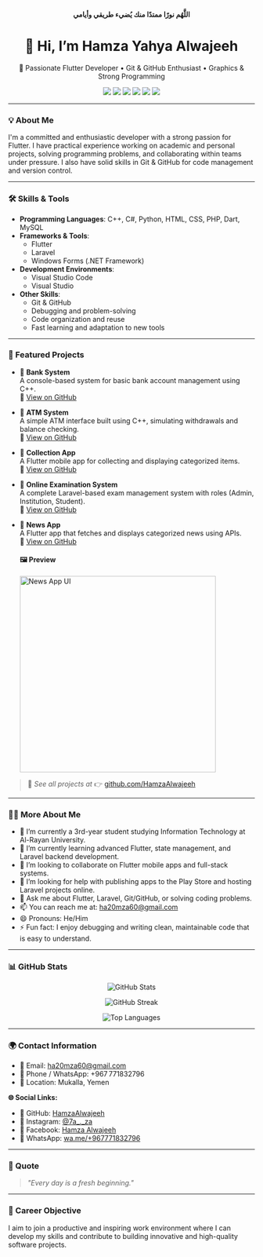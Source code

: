 <p align="center"><strong>اللَّهُم نورًا ممتدًا منك يُضيء طريقي وأيامي</strong></p>

<h1 align="center">👋 Hi, I’m Hamza Yahya Alwajeeh</h1>
<p align="center">🎯 Passionate Flutter Developer • Git & GitHub Enthusiast • Graphics & Strong Programming</p>

<p align="center">
  <img src="https://img.shields.io/github/followers/HamzaAlwajeeh?label=GitHub%20Followers&style=social" />
  <img src="https://img.shields.io/github/stars/HamzaAlwajeeh?label=GitHub%20Stars&style=social" />
  <img src="https://img.shields.io/badge/Code-Flutter-blue.svg" />
  <img src="https://img.shields.io/badge/Code-Laravel-red" />
  <img src="https://img.shields.io/badge/Tool-VSCode-007ACC" />
  <img src="https://img.shields.io/badge/Made%20with-Love-ff69b4.svg" />
</p>

---

### 💡 About Me

I'm a committed and enthusiastic developer with a strong passion for Flutter. I have practical experience working on academic and personal projects, solving programming problems, and collaborating within teams under pressure. I also have solid skills in Git & GitHub for code management and version control.

---

### 🛠️ Skills & Tools

- **Programming Languages**: C++, C#, Python, HTML, CSS, PHP, Dart, MySQL
- **Frameworks & Tools**:
  - Flutter
  - Laravel
  - Windows Forms (.NET Framework)
- **Development Environments**:
  - Visual Studio Code
  - Visual Studio
- **Other Skills**:
  - Git & GitHub
  - Debugging and problem-solving
  - Code organization and reuse
  - Fast learning and adaptation to new tools

---

### 🚀 Featured Projects

- 🔹 **Bank System**  
  A console-based system for basic bank account management using C++.  
  🔗 [View on GitHub](https://github.com/HamzaAlwajeeh/Bank-System)

- 🔹 **ATM System**  
  A simple ATM interface built using C++, simulating withdrawals and balance checking.  
  🔗 [View on GitHub](https://github.com/HamzaAlwajeeh/ATM-System)

- 🔹 **Collection App**  
  A Flutter mobile app for collecting and displaying categorized items.  
  🔗 [View on GitHub](https://github.com/HamzaAlwajeeh/Collection-app)

- 🔹 **Online Examination System**  
  A complete Laravel-based exam management system with roles (Admin, Institution, Student).  
  🔗 [View on GitHub](https://github.com/HamzaAlwajeeh/Online_Examination_System)

- 🔹 **News App**  
  A Flutter app that fetches and displays categorized news using APIs.  
  🔗 [View on GitHub](https://github.com/HamzaAlwajeeh/News-App)

  #### 🖼️ Preview

  <img src="https://raw.githubusercontent.com/HamzaAlwajeeh/HamzaAlwajeeh/main/assets/news_app_preview.jpg" alt="News App UI" width="400"/>

> 🔎 _See all projects at_ 👉 [github.com/HamzaAlwajeeh](https://github.com/HamzaAlwajeeh)

---

### 👨‍💻 More About Me

- 🔭 I’m currently a 3rd-year student studying Information Technology at Al-Rayan University.
- 🌱 I’m currently learning advanced Flutter, state management, and Laravel backend development.
- 👯 I’m looking to collaborate on Flutter mobile apps and full-stack systems.
- 🤔 I’m looking for help with publishing apps to the Play Store and hosting Laravel projects online.
- 💬 Ask me about Flutter, Laravel, Git/GitHub, or solving coding problems.
- 📫 You can reach me at: [ha20mza60@gmail.com](mailto:ha20mza60@gmail.com)
- 😄 Pronouns: He/Him
- ⚡ Fun fact: I enjoy debugging and writing clean, maintainable code that is easy to understand.

---

### 📊 GitHub Stats

<p align="center">
  <img src="https://github-readme-stats.vercel.app/api?username=HamzaAlwajeeh&show_icons=true&theme=tokyonight" alt="GitHub Stats" />
</p>

<p align="center">
  <img src="https://github-readme-streak-stats.herokuapp.com/?user=HamzaAlwajeeh&theme=tokyonight" alt="GitHub Streak" />
</p>

<p align="center">
  <img src="https://github-readme-stats.vercel.app/api/top-langs/?username=HamzaAlwajeeh&layout=compact&theme=tokyonight" alt="Top Languages" />
</p>

---

### 🌍 Contact Information

- 📧 Email: ha20mza60@gmail.com
- 📱 Phone / WhatsApp: +967 771832796
- 📍 Location: Mukalla, Yemen

**🌐 Social Links:**

- 🔗 GitHub: [HamzaAlwajeeh](https://github.com/HamzaAlwajeeh/HamzaAlwajeeh)
- 📸 Instagram: [@7a\_._za](https://www.instagram.com/7a_._za?igsh=MWpwdHJ2YTBldXk3)
- 📘 Facebook: [Hamza Alwajeeh](https://www.facebook.com/hamza.alwajeeh?mibextid=ZbWKwL)
- 💬 WhatsApp: [wa.me/+967771832796](https://wa.me/+967771832796)

---

### 🧠 Quote

> _"Every day is a fresh beginning."_

---

### 🎯 Career Objective

I aim to join a productive and inspiring work environment where I can develop my skills and contribute to building innovative and high-quality software projects.
